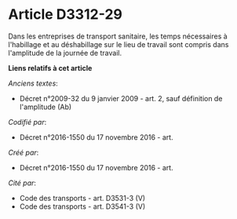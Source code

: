 # Article D3312-29

Dans les entreprises de transport sanitaire, les temps nécessaires à l'habillage et au déshabillage sur le lieu de travail
sont compris dans l'amplitude de la journée de travail.

**Liens relatifs à cet article**

_Anciens textes_:

  - Décret n°2009-32 du 9 janvier 2009 - art. 2, sauf définition de l'amplitude (Ab)

_Codifié par_:

  - Décret n°2016-1550 du 17 novembre 2016 - art.

_Créé par_:

  - Décret n°2016-1550 du 17 novembre 2016 - art.

_Cité par_:

  - Code des transports - art. D3531-3 (V)
  - Code des transports - art. D3541-3 (V)
